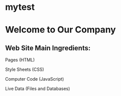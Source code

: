 # mytest
<!DOCTYPE html>
<html>

<head>
   <title>Our Company</title>
</head>

<body>

   <h1>Welcome to Our Company</h1>
  <h2>Web Site Main Ingredients:</h2>

   <p>Pages (HTML)</p>
  <p>Style Sheets (CSS)</p>
   <p>Computer Code (JavaScript)</p>
  <p>Live Data (Files and Databases)</p>
</body>
</html>  
